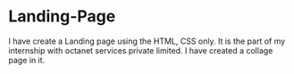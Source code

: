 # Landing-Page
I have create a Landing page using the HTML, CSS only. It is the part of  my internship with octanet services private limited. I have created a collage page in it.

